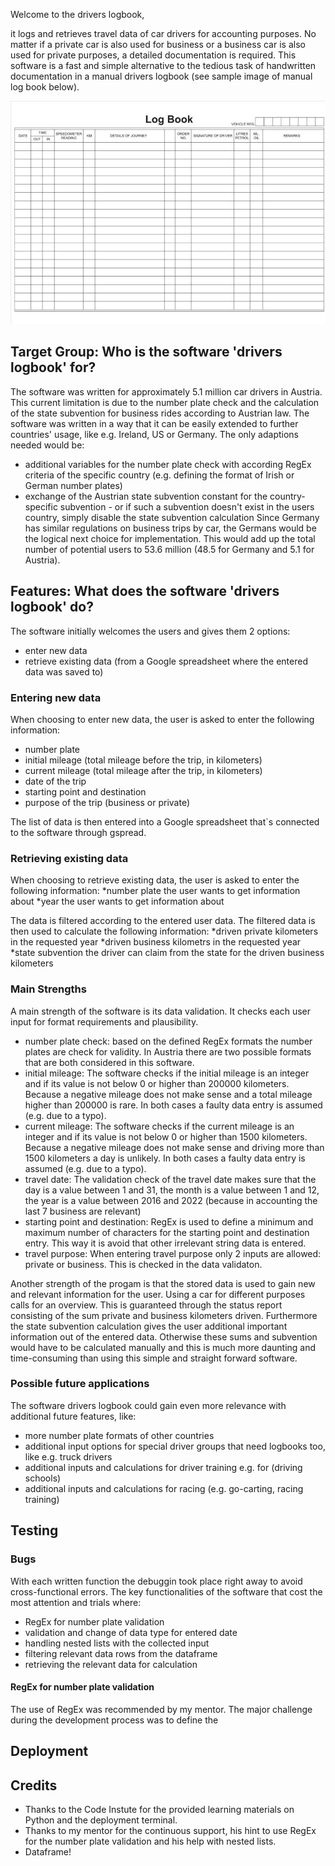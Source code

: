 Welcome to the drivers logbook,

it logs and retrieves travel data of car drivers for accounting purposes. No matter if a private car is also used for business or a business car is also used for private purposes, a detailed documentation is required. This software is a fast and simple alternative to the tedious task of handwritten documentation in a manual drivers logbook (see sample image of manual log book below).

![Manual drivers logbook sample](/images/logbook_sample.jpg)

## Target Group: Who is the software 'drivers logbook' for?
The software was written for approximately 5.1 million car drivers in Austria. This current limitation is due to the number plate check and the calculation of the state subvention for business rides according to Austrian law. 
The software was written in a way that it can be easily extended to further countries' usage, like e.g. Ireland, US or Germany. 
The only adaptions needed would be:
* additional variables for the number plate check with according RegEx criteria of the specific country (e.g. defining the format of Irish or German number plates)
* exchange of the Austrian state subvention constant for the country-specific subvention - or if such a subvention doesn't exist in the users country, simply disable the state subvention calculation
Since Germany has similar regulations on business trips by car, the Germans would be the logical next choice for implementation. This would add up the total number of potential users to 53.6 million (48.5 for Germany and 5.1 for Austria). 

## Features: What does the software 'drivers logbook' do?
The software initially welcomes the users and gives them 2 options:
* enter new data
* retrieve existing data (from a Google spreadsheet where the entered data was saved to)

### Entering new data
When choosing to enter new data, the user is asked to enter the following information:
* number plate
* initial mileage (total mileage before the trip, in kilometers)
* current mileage (total mileage after the trip, in kilometers)
* date of the trip
* starting point and destination
* purpose of the trip (business or private)

The list of data is then entered into a Google spreadsheet that`s connected to the software through gspread.

### Retrieving existing data
When choosing to retrieve existing data, the user is asked to enter the following information:
*number plate the user wants to get information about
*year the user wants to get information about

The data is filtered according to the entered user data. The filtered data is then used to calculate the following information:
*driven private kilometers in the requested year
*driven business kilometrs in the requested year
*state subvention the driver can claim from the state for the driven business kilometers

### Main Strengths
A main strength of the software is its data validation. It checks each user input for format requirements and plausibility.
* number plate check: based on the defined RegEx formats the number plates are check for validity. In Austria there are two possible formats that are both considered in this software.
* initial mileage: The software checks if the initial mileage is an integer and if its value is not below 0 or higher than 200000 kilometers. Because a negative mileage does not make sense and a total mileage higher than 200000 is rare. In both cases a faulty data entry is assumed (e.g. due to a typo).
* current mileage: The software checks if the current mileage is an integer and if its value is not below 0 or higher than 1500 kilometers. Because a negative mileage does not make sense and driving more than 1500 kilometers a day is unlikely. In both cases a faulty data entry is assumed (e.g. due to a typo).
* travel date: The validation check of the travel date makes sure that the day is a value between 1 and 31, the month is a value between 1 and 12, the year is a value between 2016 and 2022 (because in accounting the last 7 business are relevant) 
* starting point and destination: RegEx is used to define a minimum and maximum number of characters for the starting point and destination entry. This way it is avoid that other irrelevant string data is entered.
* travel purpose: When entering travel purpose only 2 inputs are allowed: private or business. This is checked in the data validaton.

Another strength of the progam is that the stored data is used to gain new and relevant information for the user. Using a car for different purposes calls for an overview. This is guaranteed through the status report consisting of the sum private and business kilometers driven. Furthermore the state subvention calculation gives the user additional important information out of the entered data. Otherwise these sums and subvention would have to be calculated manually and this is much more daunting and time-consuming than using this simple and straight forward software.

### Possible future applications
The software drivers logbook could gain even more relevance with additional future features, like:
* more number plate formats of other countries
* additional input options for special driver groups that need logbooks too, like e.g. truck drivers
* additional inputs and calculations for driver training e.g. for (driving schools) 
* additional inputs and calculations for racing (e.g. go-carting, racing training)

## Testing


### Bugs
With each written function the debuggin took place right away to avoid cross-functional errors. The key functionalities of the software that cost the most attention and trials where:
* RegEx for number plate validation
* validation and change of data type for entered date
* handling nested lists with the collected input
* filtering relevant data rows from the dataframe
* retrieving the relevant data for calculation

#### RegEx for number plate validation
The use of RegEx was recommended by my mentor. The major challenge during the development process was to define the

## Deployment

## Credits

* Thanks to the Code Instute for the provided learning materials on Python and the deployment terminal.
* Thanks to my mentor for the continuous support, his hint to use RegEx for the number plate validation and his help with nested lists.
* Dataframe!

